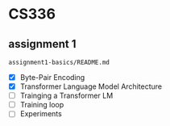 # CS336
## assignment 1
`assignment1-basics/README.md`
- [x] Byte-Pair Encoding
- [x] Transformer Language Model Architecture
- [ ] Trainging a Transformer LM
- [ ] Training loop
- [ ] Experiments